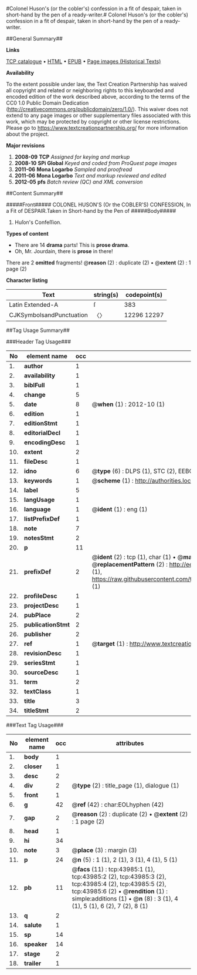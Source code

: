 #Colonel Huson's (or the cobler's) confession in a fit of despair, taken in short-hand by the pen of a ready-writer.#
Colonel Huson's (or the cobler's) confession in a fit of despair, taken in short-hand by the pen of a ready-writer.

##General Summary##

**Links**

[TCP catalogue](http://www.ota.ox.ac.uk/tcp/)  • 
[HTML](http://tei.it.ox.ac.uk/tcp/Texts-HTML/free/A69/A69782.html)  • 
[EPUB](http://tei.it.ox.ac.uk/tcp/Texts-EPUB/free/A69/A69782.epub) • 
[Page images (Historical Texts)](https://historicaltexts.jisc.ac.uk/eebo-09681870e)

**Availability**

To the extent possible under law, the Text Creation Partnership has waived all copyright and related or neighboring rights to this keyboarded and encoded edition of the work described above, according to the terms of the CC0 1.0 Public Domain Dedication (http://creativecommons.org/publicdomain/zero/1.0/). This waiver does not extend to any page images or other supplementary files associated with this work, which may be protected by copyright or other license restrictions. Please go to https://www.textcreationpartnership.org/ for more information about the project.

**Major revisions**

1. __2008-09__ __TCP__ *Assigned for keying and markup*
1. __2008-10__ __SPi Global__ *Keyed and coded from ProQuest page images*
1. __2011-06__ __Mona Logarbo__ *Sampled and proofread*
1. __2011-06__ __Mona Logarbo__ *Text and markup reviewed and edited*
1. __2012-05__ __pfs__ *Batch review (QC) and XML conversion*

##Content Summary##

#####Front#####
COLONEL HUSON'S (Or the COBLER'S) CONFESSION, In a Fit of DESPAIR.Taken in Short-hand by the Pen of 
#####Body#####

1. Huſon's Confeſſion.

**Types of content**

  * There are 14 **drama** parts! This is **prose drama**.
  * Oh, Mr. Jourdain, there is **prose** in there!

There are 2 **omitted** fragments! 
 @__reason__ (2) : duplicate (2)  •  @__extent__ (2) : 1 page (2)

**Character listing**


|Text|string(s)|codepoint(s)|
|---|---|---|
|Latin Extended-A|ſ|383|
|CJKSymbolsandPunctuation|〈〉|12296 12297|

##Tag Usage Summary##

###Header Tag Usage###

|No|element name|occ|attributes|
|---|---|---|---|
|1.|__author__|1||
|2.|__availability__|1||
|3.|__biblFull__|1||
|4.|__change__|5||
|5.|__date__|8| @__when__ (1) : 2012-10 (1)|
|6.|__edition__|1||
|7.|__editionStmt__|1||
|8.|__editorialDecl__|1||
|9.|__encodingDesc__|1||
|10.|__extent__|2||
|11.|__fileDesc__|1||
|12.|__idno__|6| @__type__ (6) : DLPS (1), STC (2), EEBO-CITATION (1), OCLC (1), VID (1)|
|13.|__keywords__|1| @__scheme__ (1) : http://authorities.loc.gov/ (1)|
|14.|__label__|5||
|15.|__langUsage__|1||
|16.|__language__|1| @__ident__ (1) : eng (1)|
|17.|__listPrefixDef__|1||
|18.|__note__|7||
|19.|__notesStmt__|2||
|20.|__p__|11||
|21.|__prefixDef__|2| @__ident__ (2) : tcp (1), char (1)  •  @__matchPattern__ (2) : ([0-9\-]+):([0-9IVX]+) (1), (.+) (1)  •  @__replacementPattern__ (2) : http://eebo.chadwyck.com/downloadtiff?vid=$1&page=$2 (1), https://raw.githubusercontent.com/textcreationpartnership/Texts/master/tcpchars.xml#$1 (1)|
|22.|__profileDesc__|1||
|23.|__projectDesc__|1||
|24.|__pubPlace__|2||
|25.|__publicationStmt__|2||
|26.|__publisher__|2||
|27.|__ref__|1| @__target__ (1) : http://www.textcreationpartnership.org/docs/. (1)|
|28.|__revisionDesc__|1||
|29.|__seriesStmt__|1||
|30.|__sourceDesc__|1||
|31.|__term__|2||
|32.|__textClass__|1||
|33.|__title__|3||
|34.|__titleStmt__|2||


###Text Tag Usage###

|No|element name|occ|attributes|
|---|---|---|---|
|1.|__body__|1||
|2.|__closer__|1||
|3.|__desc__|2||
|4.|__div__|2| @__type__ (2) : title_page (1), dialogue (1)|
|5.|__front__|1||
|6.|__g__|42| @__ref__ (42) : char:EOLhyphen (42)|
|7.|__gap__|2| @__reason__ (2) : duplicate (2)  •  @__extent__ (2) : 1 page (2)|
|8.|__head__|1||
|9.|__hi__|34||
|10.|__note__|3| @__place__ (3) : margin (3)|
|11.|__p__|24| @__n__ (5) : 1 (1), 2 (1), 3 (1), 4 (1), 5 (1)|
|12.|__pb__|11| @__facs__ (11) : tcp:43985:1 (1), tcp:43985:2 (2), tcp:43985:3 (2), tcp:43985:4 (2), tcp:43985:5 (2), tcp:43985:6 (2)  •  @__rendition__ (1) : simple:additions (1)  •  @__n__ (8) : 3 (1), 4 (1), 5 (1), 6 (2), 7 (2), 8 (1)|
|13.|__q__|2||
|14.|__salute__|1||
|15.|__sp__|14||
|16.|__speaker__|14||
|17.|__stage__|2||
|18.|__trailer__|1||
